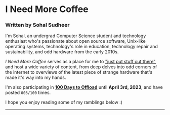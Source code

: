 # I Need More Coffee
### Written by Sohal Sudheer

I'm Sohal, an undergrad Computer Science student and technology enthusiast who's passionate about open source software, Unix-like operating systems, technology's role in education, technology repair and sustainability, and odd hardware from the early 2010s.

*I Need More Coffee* serves as a place for me to ["just put stuff out there"](https://matthiasott.com/notes/just-put-stuff-out-there), and host a wide variety of content, from deep delves into odd corners of the internet to overviews of the latest piece of strange hardware that's made it's way into my hands. 

I'm also participating in **[100 Days to Offload](https://100daystooffload.com/)** until **April 3rd, 2023**, and have posted `003/100` times.

I hope you enjoy reading some of my ramblings below :)

---
